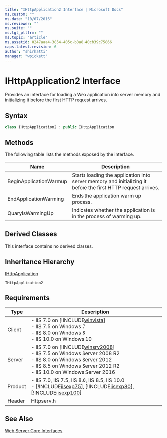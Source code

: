 ```yaml
---
title: "IHttpApplication2 Interface | Microsoft Docs"
ms.custom: ""
ms.date: "10/07/2016"
ms.reviewer: ""
ms.suite: ""
ms.tgt_pltfrm: ""
ms.topic: "article"
ms.assetid: 0247aaa4-3854-405c-b8a8-40cb39c75866
caps.latest.revision: 6
author: "shirhatti"
manager: "wpickett"
---
```

# IHttpApplication2 Interface
Provides an interface for loading a Web application into server memory and initializing it before the first HTTP request arrives.  
  
## Syntax  
  
```cpp  
class IHttpApplication2 : public IHttpApplication  
```  
  
## Methods  
 The following table lists the methods exposed by the  interface.  
  
|Name|Description|  
|----------|-----------------|  
|BeginApplicationWarmup|Starts loading the application into server memory and initializing it before the first HTTP request arrives.|  
|EndApplicationWarming|Ends the application warm up process.|  
|QuaryIsWarmingUp|Indicates whether the application is in the process of warming up.|  
  
## Derived Classes  
 This interface contains no derived classes.  
  
## Inheritance Hierarchy  
 [IHttpApplication](../../web-development-reference\webdev-native-api-reference/ihttpapplication-interface.md)  
  
 `IHttpApplication2`  
  
## Requirements  
  
|Type|Description|  
|----------|-----------------|  
|Client|-   IIS 7.0 on [!INCLUDE[winvista](../../wmi-provider/includes/winvista-md.md)]<br />-   IIS 7.5 on Windows 7<br />-   IIS 8.0 on Windows 8<br />-   IIS 10.0 on Windows 10|  
|Server|-   IIS 7.0 on [!INCLUDE[winsrv2008](../../wmi-provider/includes/winsrv2008-md.md)]<br />-   IIS 7.5 on Windows Server 2008 R2<br />-   IIS 8.0 on Windows Server 2012<br />-   IIS 8.5 on Windows Server 2012 R2<br />-   IIS 10.0 on Windows Server 2016|  
|Product|-   IIS 7.0, IIS 7.5, IIS 8.0, IIS 8.5, IIS 10.0<br />-   [!INCLUDE[iisexp75](../../web-development-reference/native-code-api-reference/includes/iisexp75-md.md)], [!INCLUDE[iisexp80](../../web-development-reference/native-code-api-reference/includes/iisexp80-md.md)], [!INCLUDE[iisexp100](../../web-development-reference/native-code-api-reference/includes/iisexp100-md.md)]|  
|Header|Httpserv.h|  
  
## See Also  
 [Web Server Core Interfaces](../../web-development-reference\webdev-native-api-reference/web-server-core-interfaces.md)